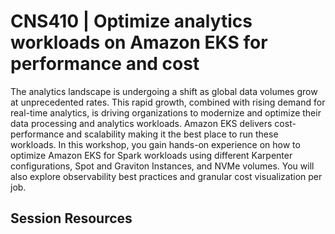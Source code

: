 # CNS410 | Optimize analytics workloads on Amazon EKS for performance and cost

The analytics landscape is undergoing a shift as global data volumes grow at unprecedented rates. This rapid growth, combined with rising demand for real-time analytics, is driving organizations to modernize and optimize their data processing and analytics workloads. Amazon EKS delivers cost-performance and scalability making it the best place to run these workloads. In this workshop, you gain hands-on experience on how to optimize Amazon EKS for Spark workloads using different Karpenter configurations, Spot and Graviton Instances, and NVMe volumes. You will also explore observability best practices and granular cost visualization per job.

## Session Resources
